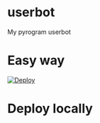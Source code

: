 # userbot
My pyrogram userbot
# Easy way
[![Deploy](https://www.herokucdn.com/deploy/button.svg)](https://heroku.com/deploy)
# Deploy locally

